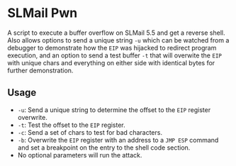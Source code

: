 # SLMail Pwn

A script to execute a buffer overflow on SLMail 5.5 and get a reverse shell.
Also allows options to send a unique string `-u` which can be watched from a
debugger to demonstrate how the `EIP` was hijacked to redirect program
execution, and an option to send a test buffer `-t` that will overwite the
`EIP` with unique chars and everything on either side with identical bytes
for further demonstration.

## Usage

*   `-u`: Send a unique string to determine the offset to the `EIP` register overwrite.
*   `-t`: Test the offset to the `EIP` register.
*   `-c`: Send a set of chars to test for bad characters.
*   `-b`: Overwrite the `EIP` register with an address to a `JMP ESP` command and set a breakpoint on the entry to the shell code section.
*   No optional parameters will run the attack.
